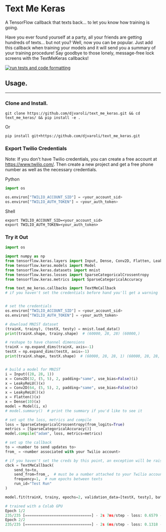 # Text Me Keras

A TensorFlow callback that texts back... to let you know how training is going.

Have you ever found yourself at a party, all your friends are getting hundreds of texts... but not you? Well, now you can be popular. Just add this callback when training your models and it will send you a summary of your training procedure! Say goodbye to those lonely, message-free lock screens with the TextMeKeras callbacks!

[![run tests and code formatting](https://github.com/djvaroli/text_me_keras/actions/workflows/run_tests.yml/badge.svg)](https://github.com/djvaroli/text_me_keras/actions/workflows/run_tests.yml)

## Usage.
<hr />

### Clone and Install.
   
`git clone https://github.com/djvaroli/text_me_keras.git && cd text_me_keras/ && pip install -e .`

Or

`pip install git+https://github.com/djvaroli/text_me_keras.git`

### Export Twilio Credentials

Note: If you don't have Twilio credentials, you can create a free account at https://www.twilio.com/. Then create a new project and get a free phone number as well as the necessary credentials.

Python
```python
import os

os.environ["TWILIO_ACCOUNT_SID"] = <your_account_sid>
os.environ["TWILIO_AUTH_TOKEN"] = <your_auth_token>
```

Shell
```
export TWILIO_ACCOUNT_SID=<your_account_sid>
export TWILIO_AUTH_TOKEN=<your_auth_token>
```

### Try it Out
```python
import os

import numpy as np
from tensorflow.keras.layers import Input, Dense, Conv2D, Flatten, LeakyReLU
from tensorflow.keras.models import Model
from tensorflow.keras.datasets import mnist
from tensorflow.keras.losses import SparseCategoricalCrossentropy
from tensorflow.keras.metrics import SparseCategoricalAccuracy

from text_me_keras.callbacks import TextMeCallback
# if you haven't set the credentials before hand you'll get a warning


# set the credentials
os.environ["TWILIO_ACCOUNT_SID"] = <your_account_sid>
os.environ["TWILIO_AUTH_TOKEN"] = <your_auth_token>

# download MNIST dataset
(trainX, trainy), (testX, testy) = mnist.load_data()
print(trainX.shape, trainy.shape)  # (60000, 28, 28) (60000,)

# reshape to have channel dimensions
trainX = np.expand_dims(trainX, axis=-1)
testX = np.expand_dims(testX, axis=-1)
print(trainX.shape, testX.shape)  # (60000, 28, 28, 1) (60000, 28, 28, 1)


# build a model for MNIST
i = Input((28, 28, 1))
x = Conv2D(32, (5, 5), 2, padding="same", use_bias=False)(i)
x = LeakyReLU()(x)
x = Conv2D(64, (5, 5), 2, padding="same", use_bias=False)(x)
x = LeakyReLU()(x)
x = Flatten()(x)
x = Dense(10)(x)
model = Model(i, x)
# model.summary()  # print the summary if you'd like to see it

# set upt the loss, metrics and compile
loss = SparseCategoricalCrossentropy(from_logits=True)
metrics = [SparseCategoricalAccuracy()]
model.compile("adam", loss, metrics=metrics)

# set up the callback
to = <number to send updates to>
from_ = <number associated with your Twilio account>

# if you haven't set the creds by this point, an exception will be raised
cbck = TextMeCallback(
    send_to=to, 
    send_from=from_,  # must be a number attached to your Twilio account 
    frequency=1,  # num epochs between texts
    run_id="Test Run"
)

model.fit(trainX, trainy, epochs=2, validation_data=[testX, testy], batch_size=256, callbacks=callbacks)

# trained with a Colab GPU
Epoch 1/2
235/235 [==============================] - 2s 7ms/step - loss: 0.6579 - sparse_categorical_accuracy: 0.9049 - val_loss: 0.1528 - val_sparse_categorical_accuracy: 0.9538
Epoch 2/2
235/235 [==============================] - 2s 6ms/step - loss: 0.1318 - sparse_categorical_accuracy: 0.9639 - val_loss: 0.1321 - val_sparse_categorical_accuracy: 0.9625
```

